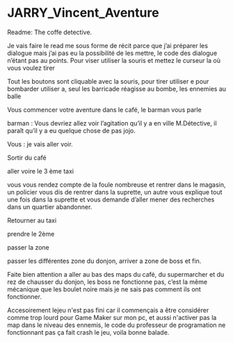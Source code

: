 # JARRY_Vincent_Aventure
Readme: The coffe detective.



Je vais faire le read me sous forme de récit parce que j’ai préparer les dialogue mais j’ai pas eu la possibilité de les mettre, le code des dialogue n’étant pas au points. Pour viser utiliser la souris et mettez le curseur la où vous voulez tirer

Tout les boutons sont cliquable avec la souris, pour tirer utiliser e pour bombarder utiliser a, seul les barricade réagisse au bombe, les ennemies au balle


Vous commencer votre aventure dans le café, le barman vous parle

barman : Vous devriez allez voir l’agitation qu’il y a en ville M.Détective, il paraît qu’il y a eu quelque chose de pas jojo.

Vous : je vais aller voir.

Sortir du café

aller voire le 3 ème taxi 

vous vous rendez compte de la foule nombreuse et rentrer dans le magasin, un policier vous dis de rentrer dans la suprette, un autre vous explique tout une fois dans la suprette et vous demande d’aller mener des recherches dans un quartier abandonner.

Retourner au taxi

prendre le 2ème

passer la zone

passer les différentes zone du donjon, arriver a zone de boss et fin.

Faite bien attention a aller au bas des maps du café, du supermarcher et du rez de chausser du donjon, les boss ne fonctionne pas, c’est la même mécanique que les boulet noire mais je ne sais pas comment ils ont fonctionner.

Accesoirement lejeu n'est pas fini car il commençais a être considérer comme trop lourd pour Game Maker sur mon pc, et aussi n'activer pas la map dans le niveau des ennemis, le code du professeur de programation ne fonctionnant pas ça fait crash le jeu, voila bonne balade.
